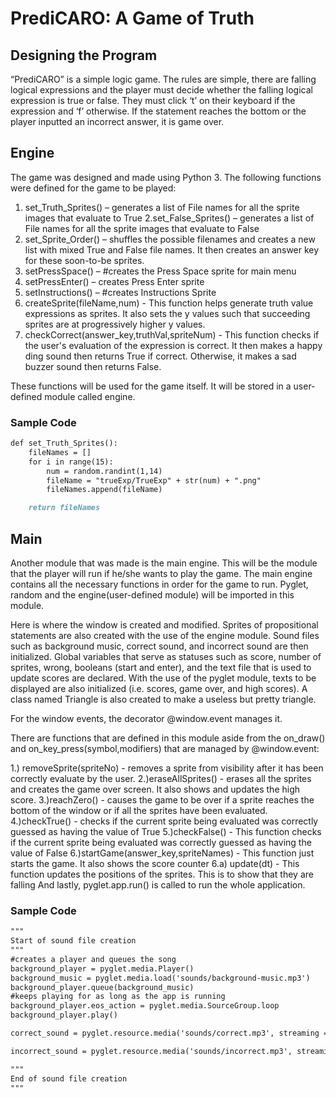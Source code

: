# PrediCARO: A Game of Truth

## Designing the Program
  “PrediCARO” is a simple logic game. The rules are simple, there are falling logical
expressions and the player must decide whether the falling logical expression is true or false. They must click ‘t’ on their keyboard if the expression and ‘f’ otherwise. If the statement reaches the bottom or the player inputted an incorrect answer, it is game over.



## Engine
The game was designed and made using Python 3. The following functions were defined for
the game to be played:

1. set_Truth_Sprites() – generates a list of File names for all the sprite images that evaluate to True
2.set_False_Sprites() – generates a list of File names for all the sprite images that evaluate to False
3. set_Sprite_Order() – shuffles the possible filenames and creates a new list with mixed True and False file names. It then creates an answer key for these soon-to-be sprites.
4. setPressSpace() – #creates the Press Space sprite for main menu
5. setPressEnter() – creates Press Enter sprite
6. setInstructions() – #creates Instructions Sprite
7. createSprite(fileName,num) - This function helps generate truth value expressions as sprites. It also sets the y values such that succeeding sprites are at progressively higher y values.
8. checkCorrect(answer_key,truthVal,spriteNum) - This function checks if the user's evaluation of the expression is correct. It then makes a happy ding sound then returns True if correct. Otherwise, it makes a sad buzzer sound then returns False.

These functions will be used for the game itself. It will be stored in a user-defined module
called engine.

### Sample Code
```markdown
def set_Truth_Sprites():
    fileNames = []
    for i in range(15):
        num = random.randint(1,14)
        fileName = "trueExp/TrueExp" + str(num) + ".png"
        fileNames.append(fileName)

    return fileNames 
```

## Main

Another module that was made is the main engine. This will be the module that the player
will run if he/she wants to play the game. The main engine contains all the necessary functions
in order for the game to run. Pyglet, random and the engine(user-defined module) will be
imported in this module.


Here is where the window is created and modified. Sprites of propositional statements are also
created with the use of the engine module. Sound files such as background music, correct
sound, and incorrect sound are then initialized. Global variables that serve as statuses such as
score, number of sprites, wrong, booleans (start and enter), and the text file that is used to
update scores are declared. With the use of the pyglet module, texts to be displayed are also
initialized (i.e. scores, game over, and high scores).
A class named Triangle is also created to make a useless but pretty triangle.

For the window events, the decorator @window.event manages it.

There are functions that are defined in this module aside from the on_draw() and
on_key_press(symbol,modifiers) that are managed by @window.event:


1.) removeSprite(spriteNo) - removes a sprite from visibility after it has been correctly evaluate
by the user.
2.)eraseAllSprites() - erases all the sprites and creates the game over screen. It also shows and
updates the high score.
3.)reachZero() - causes the game to be over if a sprite reaches the bottom of the window or if all
the sprites have been evaluated.
4.)checkTrue() - checks if the current sprite being evaluated was correctly guessed as having
the value of True
5.)checkFalse() - This function checks if the current sprite being evaluated was correctly
guessed as having the value of False
6.)startGame(answer_key,spriteNames) - This function just starts the game. It also shows the
score counter
6.a) update(dt) - This function updates the positions of the sprites. This is to show that
they are falling
And lastly, pyglet.app.run() is called to run the whole application.

### Sample Code
```markdown
"""
Start of sound file creation
"""
#creates a player and queues the song
background_player = pyglet.media.Player()
background_music = pyglet.media.load('sounds/background-music.mp3')
background_player.queue(background_music) 
#keeps playing for as long as the app is running
background_player.eos_action = pyglet.media.SourceGroup.loop
background_player.play()

correct_sound = pyglet.resource.media('sounds/correct.mp3', streaming = False)

incorrect_sound = pyglet.resource.media('sounds/incorrect.mp3', streaming = False)

"""
End of sound file creation
"""
```

